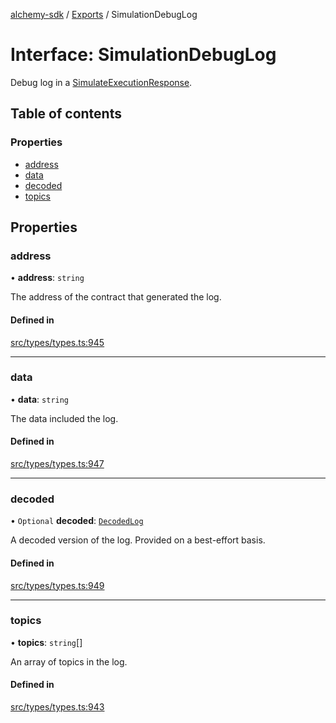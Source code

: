 [alchemy-sdk](../README.md) / [Exports](../modules.md) / SimulationDebugLog

# Interface: SimulationDebugLog

Debug log in a [SimulateExecutionResponse](SimulateExecutionResponse.md).

## Table of contents

### Properties

- [address](SimulationDebugLog.md#address)
- [data](SimulationDebugLog.md#data)
- [decoded](SimulationDebugLog.md#decoded)
- [topics](SimulationDebugLog.md#topics)

## Properties

### address

• **address**: `string`

The address of the contract that generated the log.

#### Defined in

[src/types/types.ts:945](https://github.com/alchemyplatform/alchemy-sdk-js/blob/89d639ce/src/types/types.ts#L945)

___

### data

• **data**: `string`

The data included the log.

#### Defined in

[src/types/types.ts:947](https://github.com/alchemyplatform/alchemy-sdk-js/blob/89d639ce/src/types/types.ts#L947)

___

### decoded

• `Optional` **decoded**: [`DecodedLog`](DecodedLog.md)

A decoded version of the log. Provided on a best-effort basis.

#### Defined in

[src/types/types.ts:949](https://github.com/alchemyplatform/alchemy-sdk-js/blob/89d639ce/src/types/types.ts#L949)

___

### topics

• **topics**: `string`[]

An array of topics in the log.

#### Defined in

[src/types/types.ts:943](https://github.com/alchemyplatform/alchemy-sdk-js/blob/89d639ce/src/types/types.ts#L943)
